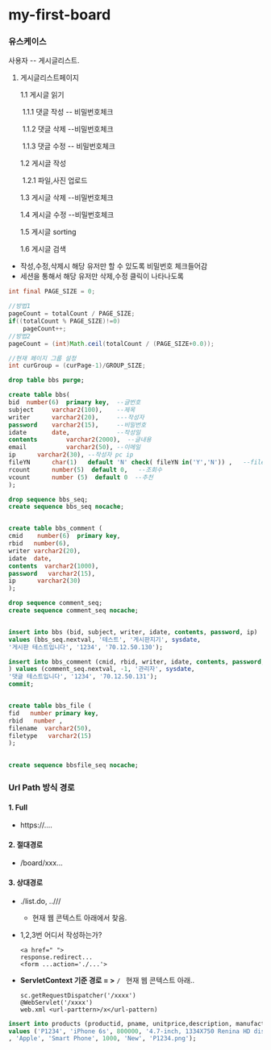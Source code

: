 # my-first-board

### 유스케이스



사용자 -- 게시글리스트.



1. 게시글리스트페이지 

   1.1 게시글 읽기

   ​	1.1.1 댓글 작성 -- 비밀번호체크

   ​	1.1.2 댓글 삭제 --비밀번호체크

   ​	1.1.3 댓글 수정 -- 비밀번호체크

   1.2 게시글 작성

   ​	1.2.1 파일,사진 업로드

   1.3 게시글 삭제 --비밀번호체크

   1.4 게시글 수정 --비밀번호체크

   1.5 게시글 sorting

   1.6 게시글 검색



- 작성,수정,삭제시 해당 유저만 할 수 있도록 비밀번호 체크들어감
- 세션을 통해서 해당 유저만 삭제,수정 클릭이 나타나도록



```JAVA
int final PAGE_SIZE = 0;

//방법1
pageCount = totalCount / PAGE_SIZE;
if((totalCount % PAGE_SIZE)!=0)
    pageCount++;
//방법2
pageCount = (int)Math.ceil(totalCount / (PAGE_SIZE+0.0));

//현재 페이지 그룹 설정
int curGroup = (curPage-1)/GROUP_SIZE;
```

```sql
drop table bbs purge;

create table bbs(
bid  number(6)  primary key,  --글번호
subject 	varchar2(100),    --제목
writer 		varchar2(20),     ---작성자
password 	varchar2(15),     --비밀번호
idate		date,             --작성일
contents        varchar2(2000),  --글내용
email           varchar2(50), --이메일
ip		varchar2(30), --작성자 pc ip
fileYN		char(1)   default 'N' check( fileYN in('Y','N')) ,   --file첨부 여부
rcount		number(5)  default 0,   --조회수 
vcount 		number (5)  default 0  --추천
);

drop sequence bbs_seq;
create sequence bbs_seq nocache;


create table bbs_comment (
cmid    number(6)  primary key, 
rbid   number(6), 
writer varchar2(20), 
idate  date, 
contents  varchar2(1000), 
password   varchar2(15), 
ip      varchar2(30)
);

drop sequence comment_seq;
create sequence comment_seq nocache;


insert into bbs (bid, subject, writer, idate, contents, password, ip)
values (bbs_seq.nextval, '테스트', '게시판지기', sysdate, 
'게시판 테스트입니다', '1234', '70.12.50.130');

insert into bbs_comment (cmid, rbid, writer, idate, contents, password, ip
) values (comment_seq.nextval, -1, '관리자', sysdate, 
'댓글 테스트입니다', '1234', '70.12.50.131');
commit;


create table bbs_file (
fid   number primary key,
rbid   number ,
filename  varchar2(50),
filetype   varchar2(15)
);

 
create sequence bbsfile_seq nocache;
```



### Url Path 방식 경로

#### 1. Full

- https://....



#### 2. 절대경로

- /board/xxx...

  



#### 3. 상대경로

- ./list.do, ..///
  - 현재 웹 콘텍스트 아래에서 찾음.



- 1,2,3번 어디서 작성하는가?

  ```
  <a href="	">
  response.redirect...
  <form ...action='./...'>
  ```

- **ServletContext 기준 경로 = >** `/ ` 현재 웹 콘텍스트 아래..

  ```
  sc.getRequestDispatcher('/xxxx')
  @WebServlet('/xxxx')
  web.xml <url-parttern>/x</url-pattern)
  ```

  



```sql
insert into products (productid, pname, unitprice,description, manufacturer, category, unitinstock, condition, filename)
values ('P1234', 'iPhone 6s', 800000, '4.7-inch, 1334X750 Renina HD display, 8-megapixel iSight Camera'
, 'Apple', 'Smart Phone', 1000, 'New', 'P1234.png');
```

